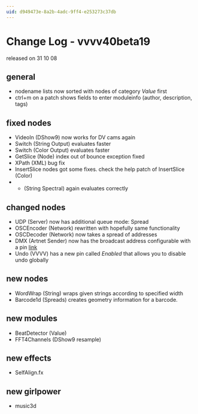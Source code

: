 ```yaml
---
uid: d949473e-8a2b-4adc-9ff4-e253273c37db
---
```


# Change Log - vvvv40beta19
released on 31 10 08  

## general
* nodename lists now sorted with nodes of category *Value* first  
* ctrl+m on a patch shows fields to enter moduleinfo (author, description, tags)  

## fixed nodes
* VideoIn (DShow9) now works for DV cams again  
* Switch (String Output) evaluates faster  
* Switch (Color Output) evaluates faster  
* GetSlice (Node) index out of bounce exception fixed  
* XPath (XML) bug fix  
* InsertSlice nodes got some fixes. check the help patch of InsertSlice (Color)  
* + (String Spectral) again evaluates correctly  

## changed nodes
* UDP (Server) now has additional queue mode: Spread  
* OSCEncoder (Network) rewritten with hopefully same functionality  
* OSCDecoder (Network) now takes a spread of addresses  
* DMX (Artnet Sender) now has the broadcast address configurable with a pin <a href="http://vvvv.org/tiki-view_forum_thread.php?comments_parentId=22665&topics_threshold=0&topics_offset=0&topics_sort_mode=lastPost_desc&topics_find=&forumId=11" class="extURL" target="_blank">link</a>  
* Undo (VVVV) has a new pin called *Enabled* that allows you to disable undo globally  

##  new nodes
* WordWrap (String) wraps given strings according to specified width  
* Barcode1d (Spreads) creates geometry information for a barcode.  

## new modules
* BeatDetector (Value)  
* FFT4Channels (DShow9 resample)  

## new effects
* SelfAlign.fx  

## new girlpower
* music3d